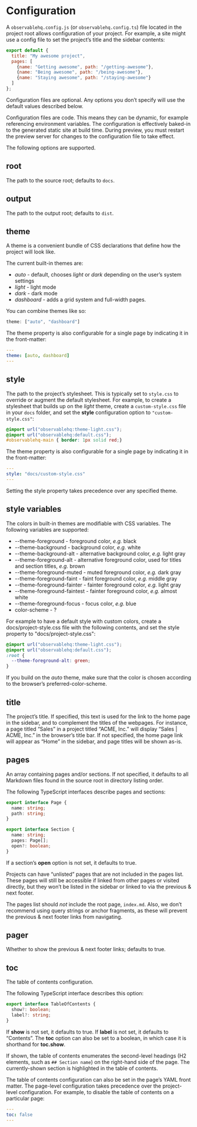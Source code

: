 # Configuration

A `observablehq.config.js` (or `observablehq.config.ts`) file located in the project root allows configuration of your project. For example, a site might use a config file to set the project’s title and the sidebar contents:

```js run=false
export default {
  title: "My awesome project",
  pages: [
    {name: "Getting awesome", path: "/getting-awesome"},
    {name: "Being awesome", path: "/being-awesome"},
    {name: "Staying awesome", path: "/staying-awesome"}
  ]
};
```

Configuration files are optional. Any options you don’t specify will use the default values described below.

Configuration files are code. This means they can be dynamic, for example referencing environment variables. The configuration is effectively baked-in to the generated static site at build time. During preview, you must restart the preview server for changes to the configuration file to take effect.

The following options are supported.

## root

The path to the source root; defaults to `docs`.

## output

The path to the output root; defaults to `dist`.

## theme

A theme is a convenient bundle of CSS declarations that define how the project will look like.

The current built-in themes are:
* *auto* - default, chooses *light* or *dark* depending on the user’s system settings
* *light* - light mode
* *dark* - dark mode
* *dashboard* - adds a grid system and full-width pages.

You can combine themes like so:

```js
theme: ["auto", "dashboard"]
```

The theme property is also configurable for a single page by indicating it in the front-matter:

```yaml
---
theme: [auto, dashboard]
---
```

## style

The path to the project’s stylesheet. This is typically set to `style.css` to override or augment the default stylesheet. For example, to create a stylesheet that builds up on the *light* theme, create a `custom-style.css` file in your `docs` folder, and set the **style** configuration option to `"custom-style.css"`:

```css
@import url("observablehq:theme-light.css");
@import url("observablehq:default.css");
#observablehq-main { border: 1px solid red;}
```

The theme property is also configurable for a single page by indicating it in the front-matter:

```yaml
---
style: "docs/custom-style.css"
---
```

Setting the style property takes precedence over any specified theme.

## style variables

The colors in built-in themes are modifiable with CSS variables. The following variables are supported:

* --theme-foreground - foreground color, _e.g._ black
* --theme-background - background color, _e.g._ white
* --theme-background-alt - alternative background color, _e.g._ light gray
* --theme-foreground-alt - alternative foreground color, used for titles and section titles, _e.g._ brown
* --theme-foreground-muted - muted foreground color, _e.g._ dark gray
* --theme-foreground-faint - faint foreground color, _e.g._ middle gray
* --theme-foreground-fainter - fainter foreground color, _e.g._ light gray
* --theme-foreground-faintest - fainter foreground color, _e.g._ almost white
* --theme-foreground-focus - focus color, _e.g._ blue
* color-scheme - ?

For example to have a default style with custom colors, create a docs/project-style.css file with the following contents, and set the style property to "docs/project-style.css":

```css
@import url("observablehq:theme-light.css");
@import url("observablehq:default.css");
:root {
  --theme-foreground-alt: green; 
}
```

If you build on the *auto* theme, make sure that the color is chosen according to the browser’s preferred-color-scheme.

## title

The project’s title. If specified, this text is used for the link to the home page in the sidebar, and to complement the titles of the webpages. For instance, a page titled “Sales” in a project titled “ACME, Inc.” will display “Sales | ACME, Inc.” in the browser’s title bar. If not specified, the home page link will appear as “Home” in the sidebar, and page titles will be shown as-is.

## pages

An array containing pages and/or sections. If not specified, it defaults to all Markdown files found in the source root in directory listing order.

The following TypeScript interfaces describe pages and sections:

```ts run=false
export interface Page {
  name: string;
  path: string;
}
```
```ts run=false
export interface Section {
  name: string;
  pages: Page[];
  open?: boolean;
}
```

If a section’s **open** option is not set, it defaults to true.

Projects can have “unlisted” pages that are not included in the pages list. These pages will still be accessible if linked from other pages or visited directly, but they won’t be listed in the sidebar or linked to via the previous & next footer.

The pages list should _not_ include the root page, `index.md`. Also, we don’t recommend using query strings or anchor fragments, as these will prevent the previous & next footer links from navigating.

## pager

Whether to show the previous & next footer links; defaults to true.

## toc

The table of contents configuration.

The following TypeScript interface describes this option:

```ts run=false
export interface TableOfContents {
  show?: boolean;
  label?: string;
}
```

If **show** is not set, it defaults to true. If **label** is not set, it defaults to “Contents”. The **toc** option can also be set to a boolean, in which case it is shorthand for **toc.show**.

If shown, the table of contents enumerates the second-level headings (H2 elements, such as `## Section name`) on the right-hand side of the page. The currently-shown section is highlighted in the table of contents.

The table of contents configuration can also be set in the page’s YAML front matter. The page-level configuration takes precedence over the project-level configuration. For example, to disable the table of contents on a particular page:

```yaml
---
toc: false
---
```
